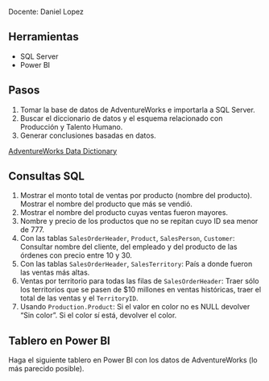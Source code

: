 Docente: Daniel Lopez

## Herramientas
- SQL Server
- Power BI

## Pasos

1. Tomar la base de datos de AdventureWorks e importarla a SQL Server.
2. Buscar el diccionario de datos y el esquema relacionado con Producción y Talento Humano.
3. Generar conclusiones basadas en datos.

[AdventureWorks Data Dictionary](https://dataedo.com/download/AdventureWorks.pdf)

## Consultas SQL

1. Mostrar el monto total de ventas por producto (nombre del producto). Mostrar el nombre del producto que más se vendió.
2. Mostrar el nombre del producto cuyas ventas fueron mayores.
3. Nombre y precio de los productos que no se repitan cuyo ID sea menor de 777.
4. Con las tablas `SalesOrderHeader`, `Product`, `SalesPerson`, `Customer`: Consultar nombre del cliente, del empleado y del producto de las órdenes con precio entre 10 y 30.
5. Con las tablas `SalesOrderHeader`, `SalesTerritory`: País a donde fueron las ventas más altas.
6. Ventas por territorio para todas las filas de `SalesOrderHeader`: Traer sólo los territorios que se pasen de $10 millones en ventas históricas, traer el total de las ventas y el `TerritoryID`.
7. Usando `Production.Product`: Si el valor en color no es NULL devolver “Sin color”. Si el color sí está, devolver el color.

## Tablero en Power BI

Haga el siguiente tablero en Power BI con los datos de AdventureWorks (lo más parecido posible).
